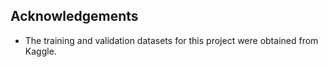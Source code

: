 ## Acknowledgements

- The training and validation datasets for this project were obtained from Kaggle.
